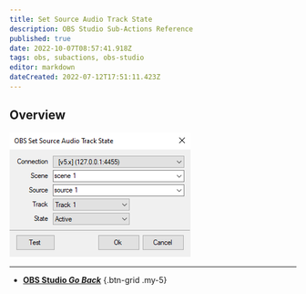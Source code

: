 ```yaml
---
title: Set Source Audio Track State
description: OBS Studio Sub-Actions Reference
published: true
date: 2022-10-07T08:57:41.918Z
tags: obs, subactions, obs-studio
editor: markdown
dateCreated: 2022-07-12T17:51:11.423Z
---
```


## Overview

![overview.png](/Sub-Actions/OBS/set-source-audio-track-state/overview.png)

---

- [<i class="mdi mdi-chevron-left"></i> **OBS Studio *Go Back***](/en/Sub-Actions/OBS)
{.btn-grid .my-5}
